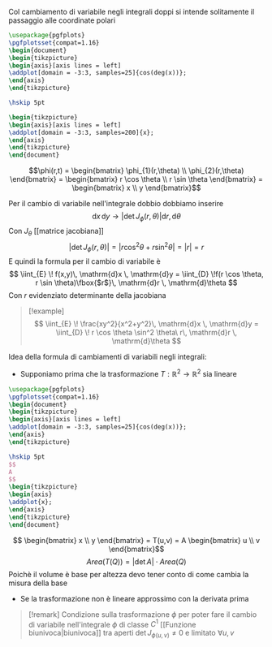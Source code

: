 Col cambiamento di variabile negli integrali doppi si intende solitamente il passaggio alle coordinate polari

```tikz
\usepackage{pgfplots}
\pgfplotsset{compat=1.16}
\begin{document}
\begin{tikzpicture}
\begin{axis}[axis lines = left]
\addplot[domain = -3:3, samples=25]{cos(deg(x))};
\end{axis}
\end{tikzpicture}

\hskip 5pt

\begin{tikzpicture}
\begin{axis}[axis lines = left]
\addplot[domain = -3:3, samples=200]{x};
\end{axis}
\end{tikzpicture}
\end{document}
```

$$\phi(r,t) = \begin{bmatrix}
\phi_{1}(r,\theta) \\
\phi_{2}(r,\theta)
\end{bmatrix} = \begin{bmatrix}
r \cos \theta \\
r \sin \theta
\end{bmatrix} = 
\begin{bmatrix}
x \\
y
\end{bmatrix}$$

$$ $$
Per il cambio di variabile nell'integrale dobbio dobbiamo inserire
 $$ \mathrm{d}x\, \mathrm{d}y \longrightarrow |\det J_{\phi}(r,\theta)| \mathrm{d}r, \mathrm{d}\theta $$
 Con $J_{\theta}$ [[matrice jacobiana]]
 $$ |\det J_{\phi}(r,\theta)| = |r \cos^2 \theta + r \sin^2 \theta| = |r| = r $$
E quindi la formula per il cambio di variabile è
$$ \iint_{E} \! f(x,y)\, \mathrm{d}x \, \mathrm{d}y = \iint_{D} \!f(r \cos \theta, r \sin \theta)\fbox{$r$}\, \mathrm{d}r \, \mathrm{d}\theta $$
Con $r$ evidenziato determinante della jacobiana

>[!example]
>$$ \iint_{E} \! \frac{xy^2}{x^2+y^2}\, \mathrm{d}x \, \mathrm{d}y = \iint_{D} \! r \cos \theta \sin^2 \theta\ r\, \mathrm{d}r \, \mathrm{d}\theta $$



Idea della formula di cambiamenti di variabili negli integrali:
- Supponiamo prima che la trasformazione $T : \mathbb{R}^2 \to \mathbb{R}^2$  sia lineare

```tikz
\usepackage{pgfplots}
\pgfplotsset{compat=1.16}
\begin{document}
\begin{tikzpicture}
\begin{axis}[axis lines = left]
\addplot[domain = -3:3, samples=25]{cos(deg(x))};
\end{axis}
\end{tikzpicture}

\hskip 5pt
$$
A
$$
\begin{tikzpicture}
\begin{axis}
\addplot{x};
\end{axis}
\end{tikzpicture}
\end{document}
```

$$ \begin{bmatrix}
x \\
y
\end{bmatrix} = T(u,v) = A \begin{bmatrix}
u \\
v
\end{bmatrix}$$
$$ Area(T(Q)) = |\det A|  \cdot Area(Q)$$
Poichè il volume è base per altezza devo tener conto di come cambia la misura della base

- Se la trasformazione non è lineare approssimo con la derivata prima

>[!remark]
>Condizione sulla trasformazione $\phi$ per poter fare il cambio di variabile nell'integrale $\phi$ di classe $C^1$ [[Funzione biunivoca|biunivoca]] tra aperti
>$\det J_{\phi(u,v)} \neq 0$ e limitato $\forall u,v$
>